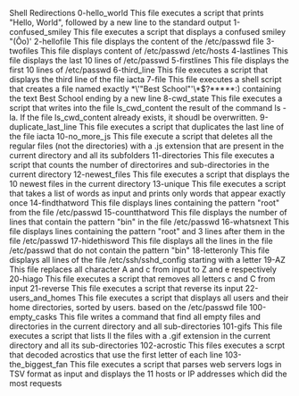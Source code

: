 Shell Redirections
0-hello_world
This file executes a script that prints "Hello, World", followed by a new line to the standard output
1-confused_smiley
This file executes a script that displays a confused smiley "(Ôo)'
2-hellofile
This file displays the content of the /etc/passwd file
3-twofiles
This file displays content of /etc/passwd /etc/hosts
4-lastlines
This file displays the last 10 lines of /etc/passwd
5-firstlines
This file displays the first 10 lines of /etc/passwd
6-third_line
This file executes a script that displays the third line of the file iacta
7-file
This file executes a shell script that creates a file named exactly \*\\'"Best School"\'\\*$\?\*\*\*\*\*:) containing the text Best School ending by a new line
8-cwd_state
This file executes a script that writes into the file ls_cwd_content the result of the command ls -la. If the file ls_cwd_content already exists, it shoudl be overwritten.
9-duplicate_last_line
This file executes a script that duplicates the last line of the file iacta
10-no_more_js
This file execute a script that deletes all the regular files (not the directories) with a .js extension that are present in the current directory and all its subfolders
11-directories
This file executes a script that counts the number of directorires and sub-directories in the current directory
12-newest_files
This file executes a script that displays the 10 newest files in the current directory
13-unique
This file executes a script that takes a list of words as input and prints only words that appear exactly once
14-findthatword
This file displays lines containing the pattern "root" from the file /etc/passwd
15-countthatword
This file displays the number of lines that contain the pattern "bin" in the file /etc/passwd
16-whatsnext
This file displays lines containing the pattern "root" and 3 lines after them in the file /etc/passwd
17-hidethisword
This file displays all the lines in the file /etc/passwd that do not contain the pattern "bin"
18-letteronly
This file displays all lines of the file /etc/ssh/sshd_config starting with a letter
19-AZ
This file replaces all character A and c from input to Z and e respectively
20-hiago
This file executes a script that removes all letters c and C from input
21-reverse
This file executes a script that reverse its input
22-users_and_homes
This file executes a script that displays all users and their home directories, sorted by users. based on the /etc/passwd file
100-empty_casks
This file writes a command that find all empty files and directories in the current directory and all sub-directories
101-gifs
This file executes a script that lists ll the files with a .gif extension in the current directory and all its sub-directories
102-acrostic
This files executes a scrpt that decoded acrostics that use the first letter of each line
103-the_biggest_fan
This file executes a script that parses web servers logs in TSV format as input and displays the 11 hosts or IP addresses which did the most requests
